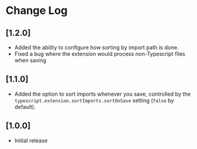 

# Change Log

## [1.2.0]
- Added the ability to configure how sorting by import path is done.
- Fixed a bug where the extension would process non-Typescript files when saving

## [1.1.0]
- Added the option to sort imports whenever you save, controlled by the `typescript.extension.sortImports.sortOnSave` setting (`false` by default).

## [1.0.0]
- Initial release